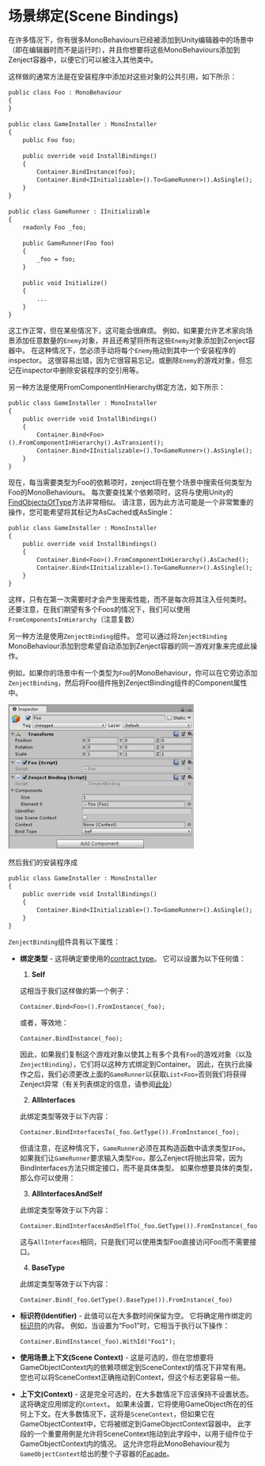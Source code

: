 # 场景绑定(Scene Bindings)

在许多情况下，你有很多MonoBehaviours已经被添加到Unity编辑器中的场景中（即在编辑器时而不是运行时），并且你想要将这些MonoBehaviours添加到Zenject容器中，以便它们可以被注入其他类中。

这样做的通常方法是在安装程序中添加对这些对象的公共引用，如下所示：

```
public class Foo : MonoBehaviour
{
}

public class GameInstaller : MonoInstaller
{
    public Foo foo;

    public override void InstallBindings()
    {
        Container.BindInstance(foo);
        Container.Bind<IInitializable>().To<GameRunner>().AsSingle();
    }
}

public class GameRunner : IInitializable
{
    readonly Foo _foo;

    public GameRunner(Foo foo)
    {
        _foo = foo;
    }

    public void Initialize()
    {
        ...
    }
}
```

这工作正常，但在某些情况下，这可能会很麻烦。 例如，如果要允许艺术家向场景添加任意数量的`Enemy`对象，并且还希望将所有这些`Enemy`对象添加到Zenject容器中。 在这种情况下，您必须手动将每个`Enemy`拖动到其中一个安装程序的inspector。 这很容易出错，因为它很容易忘记，或删除`Enemy`的游戏对象，但忘记在inspector中删除安装程序的空引用等。

另一种方法是使用FromComponentInHierarchy绑定方法，如下所示：

```
public class GameInstaller : MonoInstaller
{
    public override void InstallBindings()
    {
        Container.Bind<Foo>().FromComponentInHierarchy().AsTransient();
        Container.Bind<IInitializable>().To<GameRunner>().AsSingle();
    }
}
```

现在，每当需要类型为Foo的依赖项时，zenject将在整个场景中搜索任何类型为Foo的MonoBehaviours。 每次要查找某个依赖项时，这将与使用Unity的[FindObjectsOfType](https://docs.unity3d.com/ScriptReference/Object.FindObjectsOfType.html)方法非常相似。 请注意，因为此方法可能是一个非常繁重的操作，您可能希望将其标记为AsCached或AsSingle：

```
public class GameInstaller : MonoInstaller
{
    public override void InstallBindings()
    {
        Container.Bind<Foo>().FromComponentInHierarchy().AsCached();
        Container.Bind<IInitializable>().To<GameRunner>().AsSingle();
    }
}
```

这样，只有在第一次需要时才会产生搜索性能，而不是每次将其注入任何类时。 还要注意，在我们期望有多个Foos的情况下，我们可以使用`FromComponentsInHierarchy`（注意复数）

另一种方法是使用`ZenjectBinding`组件。 您可以通过将`ZenjectBinding` MonoBehaviour添加到您希望自动添加到Zenject容器的同一游戏对象来完成此操作。

例如，如果你的场景中有一个类型为`Foo`的MonoBehaviour，你可以在它旁边添加`ZenjectBinding`，然后将Foo组件拖到ZenjectBinding组件的Component属性中。

![](media/2019-i45pmg2-23-45-29.png)

然后我们的安装程序成

```
public class GameInstaller : MonoInstaller
{
    public override void InstallBindings()
    {
        Container.Bind<IInitializable>().To<GameRunner>().AsSingle();
    }
}
```

`ZenjectBinding`组件具有以下属性：

* **绑定类型**  - 这将确定要使用的[contract type](binding.md)。 它可以设置为以下任何值：

    1. **Self**
    
    这相当于我们这样做的第一个例子：

    ```
    Container.Bind<Foo>().FromInstance(_foo);
    ```

    或者，等效地：

    ```
    Container.BindInstance(_foo);
    ```

    因此，如果我们复制这个游戏对象以使其上有多个具有`Foo`的游戏对象（以及`ZenjectBinding`），它们将以这种方式绑定到Container。 因此，在执行此操作之后，我们必须更改上面的`GameRunner`以获取`List<Foo>`否则我们将获得Zenject异常（有关列表绑定的信息，请参阅[此处](list-bindings.md)）

    2. **AllInterfaces**

    此绑定类型等效于以下内容：

    ```
    Container.BindInterfacesTo(_foo.GetType()).FromInstance(_foo);
    ```

    但请注意，在这种情况下，`GameRunner`必须在其构造函数中请求类型`IFoo`。 如果我们让`GameRunner`要求输入类型`Foo`，那么Zenject将抛出异常，因为BindInterfaces方法只绑定接口，而不是具体类型。 如果你想要具体的类型，那么你可以使用：

    3. **AllInterfacesAndSelf**

    此绑定类型等效于以下内容：

    ```
    Container.BindInterfacesAndSelfTo(_foo.GetType()).FromInstance(_foo);
    ```

    这与`AllInterfaces`相同，只是我们可以使用类型Foo直接访问Foo而不需要接口。

    4. **BaseType**

    此绑定类型等效于以下内容：

    ```
    Container.Bind(_foo.GetType().BaseType()).FromInstance(_foo)
    ```

* **标识符(Identifier)**  - 此值可以在大多数时间保留为空。 它将确定用作绑定的[标识符](binding.md)的内容。 例如，当设置为“Foo1”时，它相当于执行以下操作：

    ```
    Container.BindInstance(_foo).WithId("Foo1");
    ```

* **使用场景上下文(Scene Context)**  - 这是可选的，但在您想要将GameObjectContext内的依赖项绑定到SceneContext的情况下非常有用。 您也可以将SceneContext正确拖动到Context，但这个标志更容易一些。

* **上下文(Context)**  - 这是完全可选的，在大多数情况下应该保持不设置状态。 这将确定应用绑定的`Context`。 如果未设置，它将使用GameObject所在的任何上下文。在大多数情况下，这将是`SceneContext`，但如果它在GameObjectContext中，它将被绑定到GameObjectContext容器中。 此字段的一个重要用例是允许将SceneContext拖动到此字段中，以用于组件位于GameObjectContext内的情况。 这允许您将此MonoBehaviour视为`GameObjectContext`给出的整个子容器的[Facade](https://en.wikipedia.org/wiki/Facade_pattern)。


